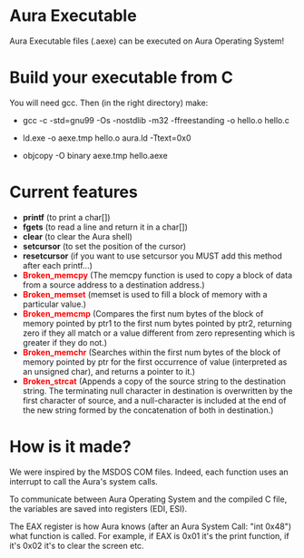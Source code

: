 # Aura Executable
Aura Executable files (.aexe) can be executed on Aura Operating System!

# Build your executable from C
You will need gcc. Then (in the right directory) make:

- gcc -c -std=gnu99 -Os -nostdlib -m32 -ffreestanding -o hello.o hello.c

- ld.exe -o aexe.tmp hello.o aura.ld -Ttext=0x0

- objcopy -O binary aexe.tmp hello.aexe

# Current features
- <b>printf</b> (to print a char[])
- <b>fgets</b> (to read a line and return it in a char[])
- <b>clear</b> (to clear the Aura shell)
- <b>setcursor</b> (to set the position of the cursor)
- <b>resetcursor</b> (if you want to use setcursor you MUST add this method after each printf...)
- <font color="red"><b>Broken_memcpy</b></font> (The memcpy function is used to copy a block of data from a source address to a destination address.)
- <font color="red"><b>Broken_memset</b></font> (memset is used to fill a block of memory with a particular value.)
- <font color="red"><b>Broken_memcmp</b></font> (Compares the first num bytes of the block of memory pointed by ptr1 to the first num bytes pointed by ptr2, returning zero if they all match or a value different from zero representing which is greater if they do not.)
- <font color="red"><b>Broken_memchr</b></font> (Searches within the first num bytes of the block of memory pointed by ptr for the first occurrence of value (interpreted as an unsigned char), and returns a pointer to it.)
- <font color="red"><b>Broken_strcat</b></font> (Appends a copy of the source string to the destination string. The terminating null character in destination is overwritten by the first character of source, and a null-character is included at the end of the new string formed by the concatenation of both in destination.)

# How is it made?
We were inspired by the MSDOS COM files. Indeed, each function uses an interrupt to call the Aura's system calls. 

To communicate between Aura Operating System and the compiled C file, the variables are saved into registers (EDI, ESI). 

The EAX register is how Aura knows (after an Aura System Call: "int 0x48") what function is called. For example, if EAX is 0x01 it's the print function, if it's 0x02 it's to clear the screen etc.
